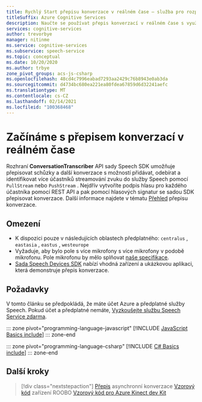 ```yaml
---
title: Rychlý Start přepisu konverzace v reálném čase – služba pro rozpoznávání řeči
titleSuffix: Azure Cognitive Services
description: Naučte se používat přepis konverzací v reálném čase s využitím sady Speech SDK. Přepis konverzace umožňuje přepisovat schůzky a další konverzace s možností přidávat, odebírat a identifikovat více účastníků streamování zvuku do služby Speech.
services: cognitive-services
author: trevorbye
manager: nitinme
ms.service: cognitive-services
ms.subservice: speech-service
ms.topic: conceptual
ms.date: 10/20/2020
ms.author: trbye
zone_pivot_groups: acs-js-csharp
ms.openlocfilehash: 48cd4c7996eabad7293aa2429c76b8943e0ab3da
ms.sourcegitcommit: d4734bc680ea221ea80fdea67859d6d32241aefc
ms.translationtype: MT
ms.contentlocale: cs-CZ
ms.lasthandoff: 02/14/2021
ms.locfileid: "100368468"
---
```

# <a name="get-started-with-real-time-conversation-transcription"></a>Začínáme s přepisem konverzací v reálném čase

Rozhraní **ConversationTranscriber** API sady Speech SDK umožňuje přepisovat schůzky a další konverzace s možností přidávat, odebírat a identifikovat více účastníků streamování zvuku do služby Speech pomocí `PullStream` nebo `PushStream` . Nejdřív vytvoříte podpis hlasu pro každého účastníka pomocí REST API a pak pomocí hlasových signatur se sadou SDK přepisovat konverzace. Další informace najdete v tématu [Přehled](conversation-transcription.md) přepisu konverzace.

## <a name="limitations"></a>Omezení

* K dispozici pouze v následujících oblastech předplatného: `centralus` , `eastasia` , `eastus` , `westeurope`
* Vyžaduje, aby bylo pole s více mikrofony s více mikrofony v podobě mikrofonu. Pole mikrofonu by mělo splňovat [naše specifikace](./speech-devices-sdk-microphone.md).
* [Sada Speech Devices SDK](speech-devices-sdk.md) nabízí vhodná zařízení a ukázkovou aplikaci, která demonstruje přepis konverzace.

## <a name="prerequisites"></a>Požadavky

V tomto článku se předpokládá, že máte účet Azure a předplatné služby Speech. Pokud účet a předplatné nemáte, [Vyzkoušejte službu Speech Service zdarma](overview.md#try-the-speech-service-for-free).

::: zone pivot="programming-language-javascript"
[!INCLUDE [JavaScript Basics include](includes/how-to/conversation-transcription/real-time-javascript.md)]
::: zone-end

::: zone pivot="programming-language-csharp"
[!INCLUDE [C# Basics include](includes/how-to/conversation-transcription/real-time-csharp.md)]
::: zone-end

## <a name="next-steps"></a>Další kroky

> [!div class="nextstepaction"]
> [Přepis](how-to-async-conversation-transcription.md) 
>  asynchronní konverzace [Vzorový kód](https://github.com/Azure-Samples/Cognitive-Services-Speech-Devices-SDK/blob/master/Samples/Java/Android/Speech%20Devices%20SDK%20Starter%20App/example/app/src/main/java/com/microsoft/cognitiveservices/speech/samples/sdsdkstarterapp/ConversationTranscription.java) 
>  zařízení ROOBO [Vzorový kód pro Azure Kinect dev Kit](https://github.com/Azure-Samples/Cognitive-Services-Speech-Devices-SDK/blob/master/Samples/Java/Windows_Linux/SampleDemo/src/com/microsoft/cognitiveservices/speech/samples/Cts.java)